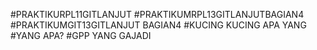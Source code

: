 #PRAKTIKURPL11GITLANJUT
#PRAKTIKUMRPL13GITLANJUTBAGIAN4
#PRAKTIKUMGIT13GITLANJUT BAGIAN4
#KUCING KUCING APA YANG
#YANG APA?
#GPP YANG GAJADI 
